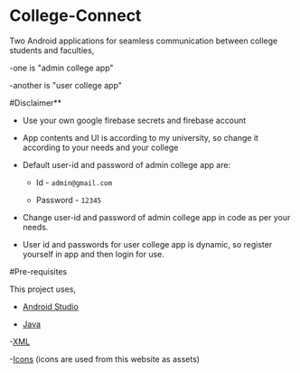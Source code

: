 # College-Connect

Two Android applications for seamless communication between college students and faculties,

-one is "admin college app" 

-another is "user college app"


#Disclaimer**

- Use your own google firebase secrets and firebase account

- App contents and UI is according to my university, so change it according to your needs and your college

- Default user-id and password of admin college app are:
  - Id - `admin@gmail.com`
  
  - Password - `12345`

- Change user-id and password of admin college app in code as per your needs.

- User id and passwords for user college app is dynamic, so register yourself in app and then login for use.


#Pre-requisites

This project uses, 

- [Android Studio](https://developer.android.com/guide)

- [Java](https://docs.oracle.com/en/java/)

-[XML](https://developer.mozilla.org/en-US/docs/Web/XML)

-[Icons](https://www.flaticon.com/) (icons are used from this website as assets)
